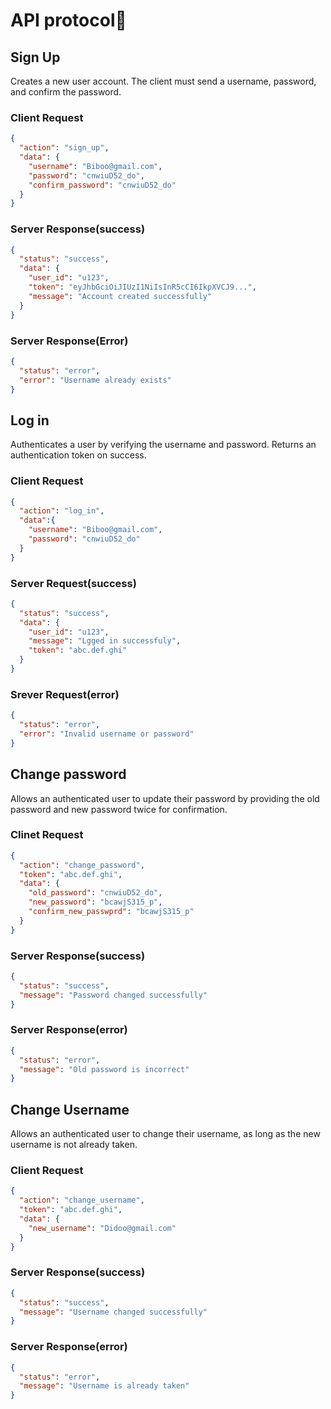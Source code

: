 # API protocol🎀

## Sign Up

Creates a new user account. The client must send a username, password, and confirm the password.

### Client Request

```json
{
  "action": "sign_up",
  "data": {
    "username": "Biboo@gmail.com",
    "password": "cnwiuD52_do",
    "confirm_password": "cnwiuD52_do"
  }
}
```

### Server Response(success)

```json
{
  "status": "success",
  "data": {
    "user_id": "u123",
    "token": "eyJhbGciOiJIUzI1NiIsInR5cCI6IkpXVCJ9...",
    "message": "Account created successfully"
  }
}
```

### Server Response(Error)

```json
{
  "status": "error",
  "error": "Username already exists"
}
```

## Log in

Authenticates a user by verifying the username and password. Returns an authentication token on success.

### Client Request

```json
{
  "action": "log_in",
  "data":{
    "username": "Biboo@gmail.com",
    "password": "cnwiuD52_do"
  }
}
```

### Server Request(success)

```json
{
  "status": "success",
  "data": {
    "user_id": "u123",
    "message": "Lgged in successfuly",
    "token": "abc.def.ghi"
  }
}
```

### Srever Request(error)

```json
{
  "status": "error",
  "error": "Invalid username or password"
}
```

## Change password

Allows an authenticated user to update their password by providing the old password and new password twice for confirmation.

### Clinet Request

```json
{
  "action": "change_password",
  "token": "abc.def.ghi", 
  "data": {
    "old_password": "cnwiuD52_do",
    "new_password": "bcawjS315_p",
    "confirm_new_passwprd": "bcawjS315_p"
  }
}
```

### Server Response(success)

```json
{
  "status": "success",
  "message": "Password changed successfully"
}
```

### Server Response(error)

```json
{
  "status": "error",
  "message": "Old password is incorrect"
}
```

## Change Username

Allows an authenticated user to change their username, as long as the new username is not already taken.

### Client Request

```json
{
  "action": "change_username",
  "token": "abc.def.ghi", 
  "data": {
    "new_username": "Didoo@gmail.com"
  }
}
```

### Server Response(success)

```json
{
  "status": "success",
  "message": "Username changed successfully"
}
```

### Server Response(error)

```json
{
  "status": "error",
  "message": "Username is already taken"
}
```

## 